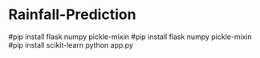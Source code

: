 # Rainfall-Prediction

#pip install flask numpy pickle-mixin
#pip install flask numpy pickle-mixin
#pip install scikit-learn
python app.py

